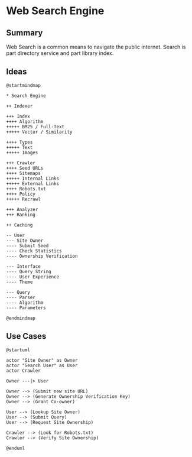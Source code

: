 # Web Search Engine

## Summary

Web Search is a common means to navigate the public internet.  Search is part directory service and part library index.

## Ideas

```plantuml
@startmindmap

* Search Engine

++ Indexer

+++ Index
++++ Algorithm
+++++ BM25 / Full-Text
+++++ Vector / Similarity

++++ Types
+++++ Text
+++++ Images

+++ Crawler
++++ Seed URLs
++++ Sitemaps
+++++ Internal Links
+++++ External Links
++++ Robots.txt
++++ Policy
+++++ Recrawl

+++ Analyzer
+++ Ranking

++ Caching

-- User
--- Site Owner
---- Submit Seed
---- Check Statistics
---- Ownership Verification

--- Interface 
---- Query String
---- User Experience
---- Theme

--- Query
---- Parser
---- Algorithm
---- Parameters 

@endmindmap
```

## Use Cases

```plantuml
@startuml

actor "Site Owner" as Owner
actor "Search User" as User
actor Crawler

Owner ---|> User

Owner --> (Submit new site URL)
Owner --> (Generate Ownership Verification Key)
Owner --> (Grant Co-owner)

User --> (Lookup Site Owner)
User --> (Submit Query)
User --> (Request Site Ownership)

Crawler --> (Look for Robots.txt)
Crawler --> (Verify Site Ownership)

@enduml
```